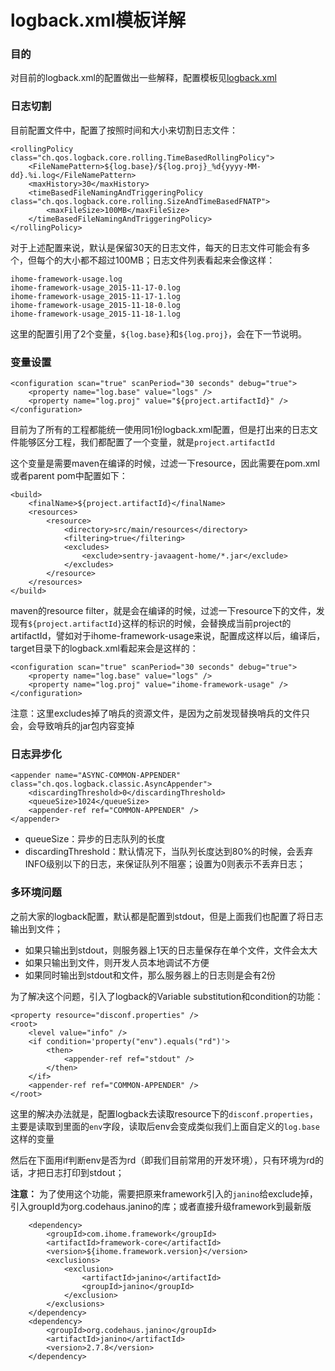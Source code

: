 # logback.xml模板详解

### 目的
对目前的logback.xml的配置做出一些解释，配置模板见[logback.xml](logback.xml "logback.xml")

### 日志切割

目前配置文件中，配置了按照时间和大小来切割日志文件：

	<rollingPolicy class="ch.qos.logback.core.rolling.TimeBasedRollingPolicy">
		<FileNamePattern>${log.base}/${log.proj}_%d{yyyy-MM-dd}.%i.log</FileNamePattern>
		<maxHistory>30</maxHistory>
		<timeBasedFileNamingAndTriggeringPolicy class="ch.qos.logback.core.rolling.SizeAndTimeBasedFNATP">
			<maxFileSize>100MB</maxFileSize>
		</timeBasedFileNamingAndTriggeringPolicy>
	</rollingPolicy>

对于上述配置来说，默认是保留30天的日志文件，每天的日志文件可能会有多个，但每个的大小都不超过100MB；日志文件列表看起来会像这样：

	ihome-framework-usage.log
	ihome-framework-usage_2015-11-17-0.log
	ihome-framework-usage_2015-11-17-1.log
	ihome-framework-usage_2015-11-18-0.log
	ihome-framework-usage_2015-11-18-1.log


这里的配置引用了2个变量，`${log.base}`和`${log.proj}`，会在下一节说明。

### 变量设置
	
	<configuration scan="true" scanPeriod="30 seconds" debug="true">
		<property name="log.base" value="logs" />
		<property name="log.proj" value="${project.artifactId}" />
	</configuration>

目前为了所有的工程都能统一使用同1份logback.xml配置，但是打出来的日志文件能够区分工程，我们都配置了一个变量，就是`project.artifactId`

这个变量是需要maven在编译的时候，过滤一下resource，因此需要在pom.xml或者parent pom中配置如下：

	<build>
		<finalName>${project.artifactId}</finalName>
		<resources>
			<resource>
				<directory>src/main/resources</directory>
				<filtering>true</filtering>
				<excludes>
					<exclude>sentry-javaagent-home/*.jar</exclude>
				</excludes>
			</resource>
		</resources>
	</build>
maven的resource filter，就是会在编译的时候，过滤一下resource下的文件，发现有`${project.artifactId}`这样的标识的时候，会替换成当前project的artifactId，譬如对于ihome-framework-usage来说，配置成这样以后，编译后，target目录下的logback.xml看起来会是这样的：
	
	<configuration scan="true" scanPeriod="30 seconds" debug="true">
		<property name="log.base" value="logs" />
		<property name="log.proj" value="ihome-framework-usage" />
	</configuration>


注意：这里excludes掉了哨兵的资源文件，是因为之前发现替换哨兵的文件只会，会导致哨兵的jar包内容变掉

### 日志异步化

	<appender name="ASYNC-COMMON-APPENDER" class="ch.qos.logback.classic.AsyncAppender">
		<discardingThreshold>0</discardingThreshold>
		<queueSize>1024</queueSize>
		<appender-ref ref="COMMON-APPENDER" />
	</appender>

- queueSize：异步的日志队列的长度
- discardingThreshold：默认情况下，当队列长度达到80%的时候，会丢弃INFO级别以下的日志，来保证队列不阻塞；设置为0则表示不丢弃日志；

### 多环境问题

之前大家的logback配置，默认都是配置到stdout，但是上面我们也配置了将日志输出到文件；

- 如果只输出到stdout，则服务器上1天的日志量保存在单个文件，文件会太大
- 如果只输出到文件，则开发人员本地调试不方便
- 如果同时输出到stdout和文件，那么服务器上的日志则是会有2份

为了解决这个问题，引入了logback的Variable substitution和condition的功能：

	<property resource="disconf.properties" />
	<root>
		<level value="info" />
		<if condition='property("env").equals("rd")'>
			<then>
				<appender-ref ref="stdout" />
			</then>
		</if>
		<appender-ref ref="COMMON-APPENDER" />
	</root>

这里的解决办法就是，配置logback去读取resource下的`disconf.properties`，主要是读取到里面的`env`字段，读取后env会变成类似我们上面自定义的`log.base`这样的变量

然后在下面用if判断env是否为rd（即我们目前常用的开发环境），只有环境为rd的话，才把日志打印到stdout；

**注意：**
为了使用这个功能，需要把原来framework引入的`janino`给exclude掉，引入groupId为org.codehaus.janino的库；或者直接升级framework到最新版

		<dependency>
			<groupId>com.ihome.framework</groupId>
			<artifactId>framework-core</artifactId>
			<version>${ihome.framework.version}</version>
			<exclusions>
				<exclusion>
					<artifactId>janino</artifactId>
					<groupId>janino</groupId>
				</exclusion>
			</exclusions>
		</dependency>
		<dependency>
			<groupId>org.codehaus.janino</groupId>
			<artifactId>janino</artifactId>
			<version>2.7.8</version>
		</dependency>
	



